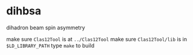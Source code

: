 # dihbsa
dihadron beam spin asymmetry

make sure `Clas12Tool` is at `../Clas12Tool`
make sure `Clas12Tool/lib` is in `$LD_LIBRARY_PATH`
type `make` to build
